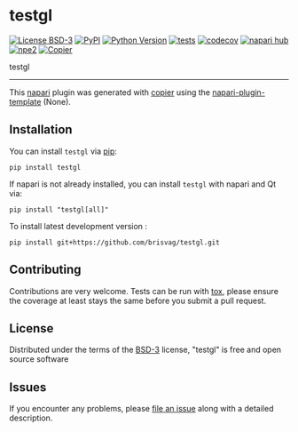 # testgl

[![License BSD-3](https://img.shields.io/pypi/l/testgl.svg?color=green)](https://github.com/brisvag/testgl/raw/main/LICENSE)
[![PyPI](https://img.shields.io/pypi/v/testgl.svg?color=green)](https://pypi.org/project/testgl)
[![Python Version](https://img.shields.io/pypi/pyversions/testgl.svg?color=green)](https://python.org)
[![tests](https://github.com/brisvag/testgl/workflows/tests/badge.svg)](https://github.com/brisvag/testgl/actions)
[![codecov](https://codecov.io/gh/brisvag/testgl/branch/main/graph/badge.svg)](https://codecov.io/gh/brisvag/testgl)
[![napari hub](https://img.shields.io/endpoint?url=https://api.napari-hub.org/shields/testgl)](https://napari-hub.org/plugins/testgl)
[![npe2](https://img.shields.io/badge/plugin-npe2-blue?link=https://napari.org/stable/plugins/index.html)](https://napari.org/stable/plugins/index.html)
[![Copier](https://img.shields.io/endpoint?url=https://raw.githubusercontent.com/copier-org/copier/master/img/badge/badge-grayscale-inverted-border-purple.json)](https://github.com/copier-org/copier)

testgl

----------------------------------

This [napari] plugin was generated with [copier] using the [napari-plugin-template] (None).

<!--
Don't miss the full getting started guide to set up your new package:
https://github.com/napari/napari-plugin-template#getting-started

and review the napari docs for plugin developers:
https://napari.org/stable/plugins/index.html
-->

## Installation

You can install `testgl` via [pip]:

```
pip install testgl
```

If napari is not already installed, you can install `testgl` with napari and Qt via:

```
pip install "testgl[all]"
```


To install latest development version :

```
pip install git+https://github.com/brisvag/testgl.git
```



## Contributing

Contributions are very welcome. Tests can be run with [tox], please ensure
the coverage at least stays the same before you submit a pull request.

## License

Distributed under the terms of the [BSD-3] license,
"testgl" is free and open source software

## Issues

If you encounter any problems, please [file an issue] along with a detailed description.

[napari]: https://github.com/napari/napari
[copier]: https://copier.readthedocs.io/en/stable/
[@napari]: https://github.com/napari
[MIT]: http://opensource.org/licenses/MIT
[BSD-3]: http://opensource.org/licenses/BSD-3-Clause
[GNU GPL v3.0]: http://www.gnu.org/licenses/gpl-3.0.txt
[GNU LGPL v3.0]: http://www.gnu.org/licenses/lgpl-3.0.txt
[Apache Software License 2.0]: http://www.apache.org/licenses/LICENSE-2.0
[Mozilla Public License 2.0]: https://www.mozilla.org/media/MPL/2.0/index.txt
[napari-plugin-template]: https://github.com/napari/napari-plugin-template

[file an issue]: https://github.com/brisvag/testgl/issues

[napari]: https://github.com/napari/napari
[tox]: https://tox.readthedocs.io/en/latest/
[pip]: https://pypi.org/project/pip/
[PyPI]: https://pypi.org/
